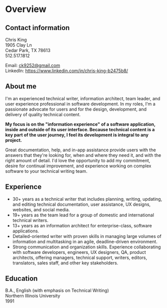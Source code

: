 # Overview

## Contact information

Chris King  
1905 Clay Ln  
Cedar Park, TX 78613  
512.517.1812

Email: <ck9252@gmail.com>  
LinkedIn: <a href="https://www.linkedin.com/in/chris-king-b2475b8/" target="_blank">https://www.linkedin.com/in/chris-king-b2475b8/</a>

## About me

I'm an experienced technical writer, information architect, team leader, and user experience professional in software development. In my roles, I'm a passionate advocate for users and for the design, development, and delivery of quality technical content. 

**My focus is on the "information experience" of a software application, inside and outside of its user interface. Because technical content is a key part of the user journey, I feel its development is integral to any project.** 

Great documentation, help, and in-app assistance provide users with the answers that they're looking for, when and where they need it, and with the right amount of detail. I'd love the opportunity to add my commitment, desire for continual improvement, and experience working on complex software to your technical writing team.

## Experience

* 30+ years as a technical writer that includes planning, writing, updating, and editing technical documentation, user assistance, UX designs, websites, and social media.
* 19+ years as the team lead for a group of domestic and international technical writers.
* 13+ years as an information architect for enterprise-class, software applications.
* Detailed-oriented writer with proven skills in managing large volumes of information and multitasking in an agile, deadline-driven environment.
* Strong communication and organization skills. Experience collaborating with software developers, engineers, UX designers, QA, product architects, offering managers, 
technical support, writers, editors, translators, sales staff, and other key stakeholders.

## Education

B.A., English \(with emphasis on Technical Writing)  
Northern Illinois University  
1991